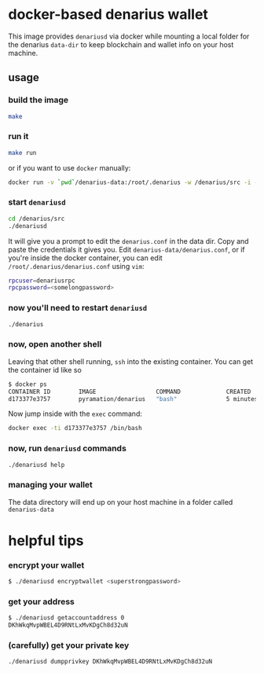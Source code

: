 # docker-based denarius wallet

This image provides `denariusd` via docker while mounting a local folder for the denarius `data-dir` to keep blockchain and wallet info on your host machine.

## usage

### build the image

```sh
make
```

### run it

```sh
make run
```

or if you want to use `docker` manually:

```sh
docker run -v `pwd`/denarius-data:/root/.denarius -w /denarius/src -i -t pyramation/denarius bash
```

### start `denariusd`

```sh
cd /denarius/src
./denariusd
```

It will give you a prompt to edit the `denarius.conf` in the data dir. Copy and paste the credentials it gives you. Edit `denarius-data/denarius.conf`, or if you're inside the docker container, you can edit `/root/.denarius/denarius.conf` using `vim`:

```sh
rpcuser=denariusrpc
rpcpassword=<somelongpassword>
```

### now you'll need to restart `denariusd`

```sh
./denarius
```

### now, open another shell

Leaving that other shell running, `ssh` into the existing container. You can get the container id like so

```sh
$ docker ps
CONTAINER ID        IMAGE                 COMMAND             CREATED             STATUS              PORTS               NAMES
d173377e3757        pyramation/denarius   "bash"              5 minutes ago       Up 5 minutes                            dazzling_booth
```

Now jump inside with the `exec` command:

```sh
docker exec -ti d173377e3757 /bin/bash
```

### now, run `denariusd` commands

```sh
./denariusd help
```

### managing your wallet

The data directory will end up on your host machine in a folder called `denarius-data`

# helpful tips

### encrypt your wallet

```sh
$ ./denariusd encryptwallet <superstrongpassword>
```

### get your address

```sh
$ ./denariusd getaccountaddress 0
DKhWkqMvpWBEL4D9RNtLxMvKDgCh8d32uN
```

### (carefully) get your private key

```sh
./denariusd dumpprivkey DKhWkqMvpWBEL4D9RNtLxMvKDgCh8d32uN
```
